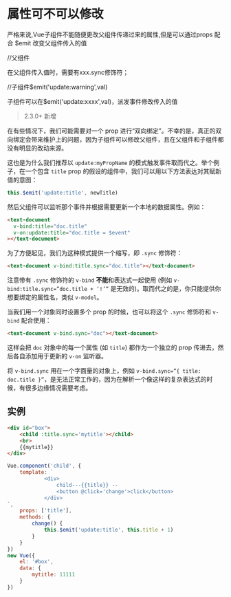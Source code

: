 # 属性可不可以修改

严格来说,Vue子组件不能随便更改父组件传递过来的属性,但是可以通过props 配合 $emit 改变父组件传入的值

//父组件<my-input :warning.sync="warning" />

在父组件传入值时，需要有xxx.sync修饰符；

//子组件$emit('update:warning',val)

子组件可以在$emit('update:xxxx',val)，派发事件修改传入的值

> 2.3.0+ 新增

在有些情况下，我们可能需要对一个 prop 进行“双向绑定”。不幸的是，真正的双向绑定会带来维护上的问题，因为子组件可以修改父组件，且在父组件和子组件都没有明显的改动来源。

这也是为什么我们推荐以 `update:myPropName` 的模式触发事件取而代之。举个例子，在一个包含 `title` prop 的假设的组件中，我们可以用以下方法表达对其赋新值的意图：

```js
this.$emit('update:title', newTitle)
```

然后父组件可以监听那个事件并根据需要更新一个本地的数据属性。例如：

```html
<text-document
  v-bind:title="doc.title"
  v-on:update:title="doc.title = $event"
></text-document>
```

为了方便起见，我们为这种模式提供一个缩写，即 `.sync` 修饰符：

```html
<text-document v-bind:title.sync="doc.title"></text-document>
```

注意带有 `.sync` 修饰符的 `v-bind` **不能**和表达式一起使用 (例如 `v-bind:title.sync=”doc.title + ‘!’”` 是无效的)。取而代之的是，你只能提供你想要绑定的属性名，类似 `v-model`。

当我们用一个对象同时设置多个 prop 的时候，也可以将这个 `.sync` 修饰符和 `v-bind` 配合使用：

```html
<text-document v-bind.sync="doc"></text-document>
```

这样会把 `doc` 对象中的每一个属性 (如 `title`) 都作为一个独立的 prop 传进去，然后各自添加用于更新的 `v-on` 监听器。

将 `v-bind.sync` 用在一个字面量的对象上，例如 `v-bind.sync=”{ title: doc.title }”`，是无法正常工作的，因为在解析一个像这样的复杂表达式的时候，有很多边缘情况需要考虑。

## 实例

```html
<div id="box">
    <child :title.sync='mytitle'></child>
    <br>
    {{mytitle}}
</div>
```

```js
Vue.component('child', {
    template: `
            <div>
            	child---{{title}} -- 
            	<button @click='change'>click</button>
            </div>
`,
    props: ['title'],
    methods: {
        change() {
            this.$emit('update:title', this.title + 1)
        }
    }
})
new Vue({
    el: '#box',
    data: {
        mytitle: 11111
    }
})
```

